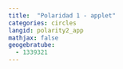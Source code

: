 ```yaml
---
title:  "Polaridad 1 - applet"
categories: circles
langid: polarity2_app
mathjax: false
geogebratube:
  - 1339321
---
```


<div style="height: 600px;" id="applet_container1339321"></div>

